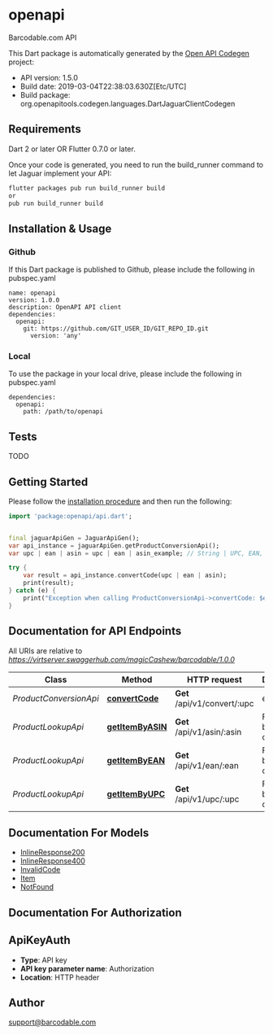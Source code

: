 # openapi
Barcodable.com API

This Dart package is automatically generated by the [Open API Codegen](https://github.com/OpenAPITools/openapi-generator) project:

- API version: 1.5.0
- Build date: 2019-03-04T22:38:03.630Z[Etc/UTC]
- Build package: org.openapitools.codegen.languages.DartJaguarClientCodegen

## Requirements

Dart 2 or later OR Flutter 0.7.0 or later.

Once your code is generated, you need to run the build_runner command to let Jaguar implement your API:

```sh
flutter packages pub run build_runner build
or
pub run build_runner build
```

## Installation & Usage

### Github
If this Dart package is published to Github, please include the following in pubspec.yaml
```
name: openapi
version: 1.0.0
description: OpenAPI API client
dependencies:
  openapi:
    git: https://github.com/GIT_USER_ID/GIT_REPO_ID.git
      version: 'any'
```

### Local
To use the package in your local drive, please include the following in pubspec.yaml
```
dependencies:
  openapi:
    path: /path/to/openapi
```

## Tests

TODO

## Getting Started

Please follow the [installation procedure](#installation--usage) and then run the following:

```dart
import 'package:openapi/api.dart';


final jaguarApiGen = JaguarApiGen();
var api_instance = jaguarApiGen.getProductConversionApi();
var upc | ean | asin = upc | ean | asin_example; // String | UPC, EAN, or ASIN

try {
    var result = api_instance.convertCode(upc | ean | asin);
    print(result);
} catch (e) {
    print("Exception when calling ProductConversionApi->convertCode: $e\n");
}

```

## Documentation for API Endpoints

All URIs are relative to *https://virtserver.swaggerhub.com/magicCashew/barcodable/1.0.0*

Class | Method | HTTP request | Description
------------ | ------------- | ------------- | -------------
*ProductConversionApi* | [**convertCode**](docs//ProductConversionApi.md#convertcode) | **Get** /api/v1/convert/:upc | ean | asin | Convert between UPC, EAN, and ASIN product codes.
*ProductLookupApi* | [**getItemByASIN**](docs//ProductLookupApi.md#getitembyasin) | **Get** /api/v1/asin/:asin | Find item by asin code
*ProductLookupApi* | [**getItemByEAN**](docs//ProductLookupApi.md#getitembyean) | **Get** /api/v1/ean/:ean | Find item by UPC code
*ProductLookupApi* | [**getItemByUPC**](docs//ProductLookupApi.md#getitembyupc) | **Get** /api/v1/upc/:upc | Find item by UPC code


## Documentation For Models

 - [InlineResponse200](docs//InlineResponse200.md)
 - [InlineResponse400](docs//InlineResponse400.md)
 - [InvalidCode](docs//InvalidCode.md)
 - [Item](docs//Item.md)
 - [NotFound](docs//NotFound.md)


## Documentation For Authorization


## ApiKeyAuth

- **Type**: API key
- **API key parameter name**: Authorization
- **Location**: HTTP header


## Author

support@barcodable.com


